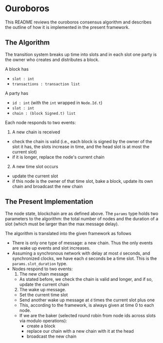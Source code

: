 # Ouroboros

This README reviews the ouroboros consensus algorithm and describes the outline
of how it is implemented in the present framework.

## The Algorithm

The transition system breaks up time into slots and in each slot
one party is the owner who creates and distributes a block.

A block has
 * `slot : int`
 * `transactions : transaction list`

A party has
 * `id : int` (with the `int` wrapped in `Node.Id.t`)
 * `slot : int`
 * `chain : (block Signed.t) list`

Each node responds to two events:

 1. A new chain is received
   - check the chain is valid (i.e., each block is signed by the owner
     of the slot it has, the slots increase in time, and the head slot
     is at most the current slot)
   - if it is longer, replace the node's current chain
 2. A new time slot occurs
   - update the current slot
   - if this node is the owner of that time slot, bake a block, update its
     own chain and broadcast the new chain

## The Present Implementation

The node state, blockchain are as defined above. The `params` type holds
two parameters to the algorithm: the total number of nodes and the
duration of a slot (which must be larger than the max message delay).

The algorithm is translated into the given framework as follows
 * There is only one type of message: a new chain. Thus the only events are wake up
   events and slot increases.
 * Assuming a synchronous network with delay at most `d` seconds, and synchronized
   clocks, we have each `d` seconds be a time slot.
   This is the `params.slot_duration` type.
 * Nodes respond to two events:
   1. The new chain message
    - As stated before, we check the chain is valid and longer, and if so, update
       the current chain
   2. The wake up message.
    - Set the current time slot
    - Send another wake up message at `d` times the current slot plus one
    - This, according to the framework, is always given at time 0 to each node.
    - If we are the baker (selected round robin from node ids across slots via 
      modulo operations):
      * create a block
      * replace our chain with a new chain with it at the head
      * broadcast the new chain

